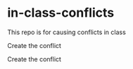 # in-class-conflicts
This repo is for causing conflicts in class

Create the conflict

Create the conflict
